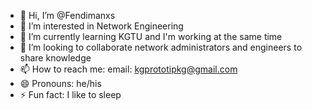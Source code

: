 - 👋 Hi, I’m @Fendimanxs
- 👀 I’m interested in Network Engineering
- 🌱 I’m currently learning KGTU and I'm working at the same time
- 💞️ I’m looking to collaborate network administrators and engineers to share knowledge
- 📫 How to reach me: email: kgprototipkg@gmail.com
- 😄 Pronouns: he/his
- ⚡ Fun fact: I like to sleep

<!---
Fendimanxs/Fendimanxs is a ✨ special ✨ repository because its `README.md` (this file) appears on your GitHub profile.
You can click the Preview link to take a look at your changes.
--->
